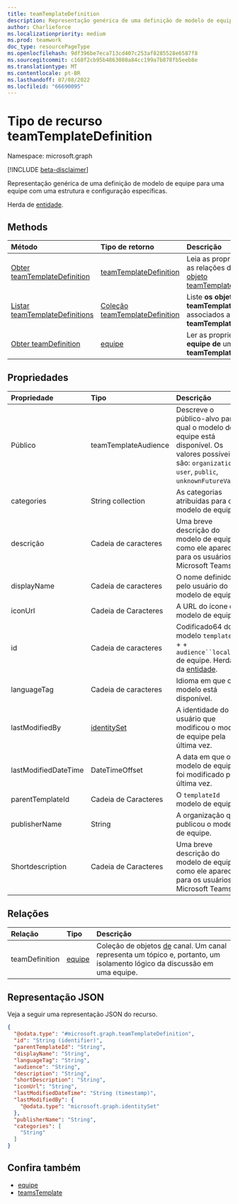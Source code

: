 ```yaml
---
title: teamTemplateDefinition
description: Representação genérica de uma definição de modelo de equipe para uma equipe com uma estrutura e configuração específicas.
author: Charlieforce
ms.localizationpriority: medium
ms.prod: teamwork
doc_type: resourcePageType
ms.openlocfilehash: 9df396be7eca713cd407c253af8285528e6587f8
ms.sourcegitcommit: c168f2cb95b4863080a84cc199a7b878fb5eeb8e
ms.translationtype: MT
ms.contentlocale: pt-BR
ms.lasthandoff: 07/08/2022
ms.locfileid: "66690095"
---
```

# <a name="teamtemplatedefinition-resource-type"></a>Tipo de recurso teamTemplateDefinition

Namespace: microsoft.graph

[!INCLUDE [beta-disclaimer](../../includes/beta-disclaimer.md)]

Representação genérica de uma definição de modelo de equipe para uma equipe com uma estrutura e configuração específicas.

Herda de [entidade](../resources/entity.md).

## <a name="methods"></a>Methods
|Método|Tipo de retorno|Descrição|
|:---|:---|:---|
|[Obter teamTemplateDefinition](../api/teamtemplatedefinition-get.md)|[teamTemplateDefinition](../resources/teamtemplatedefinition.md)|Leia as propriedades e as relações de um [objeto teamTemplateDefinition](../resources/teamtemplatedefinition.md) .|
| [Listar teamTemplateDefinitions](../api/teamtemplate-list-definitions.md) | [Coleção teamTemplateDefinition](../resources/teamtemplatedefinition.md) | Liste **os objetos teamTemplateDefinition** associados a um **teamTemplate**.  |
| [Obter teamDefinition](../api/teamtemplatedefinition-get-teamdefinition.md) | [equipe](../resources/team.md) | Ler as propriedades da **equipe de** um **objeto teamTemplateDefinition** |

## <a name="properties"></a>Propriedades
|Propriedade|Tipo|Descrição|
|:---|:---|:---|
|Público|teamTemplateAudience|Descreve o público-alvo para o qual o modelo de equipe está disponível. Os valores possíveis são: `organization`, `user`, `public`, `unknownFutureValue`.|
|categories|String collection|As categorias atribuídas para o modelo de equipe.|
|descrição|Cadeia de caracteres|Uma breve descrição do modelo de equipe como ele aparecerá para os usuários no Microsoft Teams.|
|displayName|Cadeia de caracteres|O nome definido pelo usuário do modelo de equipe.|
|iconUrl|Cadeia de Caracteres|A URL do ícone do modelo de equipe.|
|id|Cadeia de caracteres|Codificado64 do modelo `templateId` +  + `audience``locale` de equipe. Herdado da [entidade](../resources/entity.md).|
|languageTag|Cadeia de caracteres|Idioma em que o modelo está disponível.|
|lastModifiedBy|[identitySet](../resources/identityset.md)|A identidade do usuário que modificou o modelo de equipe pela última vez.|
|lastModifiedDateTime|DateTimeOffset|A data em que o modelo de equipe foi modificado pela última vez.|
|parentTemplateId|Cadeia de Caracteres|O `templateId` modelo de equipe|
|publisherName|String|A organização que publicou o modelo de equipe.|
|Shortdescription|Cadeia de Caracteres|Uma breve descrição do modelo de equipe como ele aparecerá para os usuários no Microsoft Teams.|

## <a name="relationships"></a>Relações
|Relação|Tipo|Descrição|
|:---|:---|:---|
|teamDefinition|[equipe](../resources/team.md)|Coleção de objetos [de](../resources/channel.md) canal. Um canal representa um tópico e, portanto, um isolamento lógico da discussão em uma equipe.|

## <a name="json-representation"></a>Representação JSON
Veja a seguir uma representação JSON do recurso.
<!-- {
  "blockType": "resource",
  "keyProperty": "id",
  "@odata.type": "microsoft.graph.teamtemplatedefinition",
  "baseType": "microsoft.graph.entity",
  "openType": false
}
-->
``` json
{
  "@odata.type": "#microsoft.graph.teamTemplateDefinition",
  "id": "String (identifier)",
  "parentTemplateId": "String",
  "displayName": "String",
  "languageTag": "String",
  "audience": "String",
  "description": "String",
  "shortDescription": "String",
  "iconUrl": "String",
  "lastModifiedDateTime": "String (timestamp)",
  "lastModifiedBy": {
    "@odata.type": "microsoft.graph.identitySet"
  },
  "publisherName": "String",
  "categories": [
    "String"
  ]
}
```
## <a name="see-also"></a>Confira também

- [equipe](team.md)
- [teamsTemplate](teamsTemplate.md)
